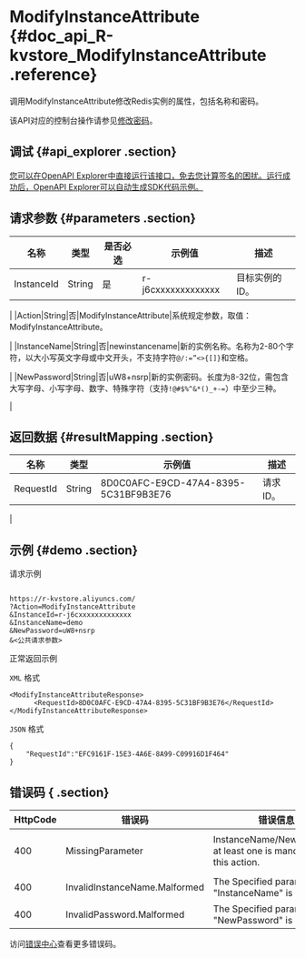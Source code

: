 # ModifyInstanceAttribute {#doc_api_R-kvstore_ModifyInstanceAttribute .reference}

调用ModifyInstanceAttribute修改Redis实例的属性，包括名称和密码。

该API对应的控制台操作请参见[修改密码](~~43874~~)。

## 调试 {#api_explorer .section}

[您可以在OpenAPI Explorer中直接运行该接口，免去您计算签名的困扰。运行成功后，OpenAPI Explorer可以自动生成SDK代码示例。](https://api.aliyun.com/#product=R-kvstore&api=ModifyInstanceAttribute&type=RPC&version=2015-01-01)

## 请求参数 {#parameters .section}

|名称|类型|是否必选|示例值|描述|
|--|--|----|---|--|
|InstanceId|String|是|r-j6cxxxxxxxxxxxxx|目标实例的ID。

 |
|Action|String|否|ModifyInstanceAttribute|系统规定参数，取值：ModifyInstanceAttribute。

 |
|InstanceName|String|否|newinstancename|新的实例名称。名称为2-80个字符，以大小写英文字母或中文开头，不支持字符`@/:=”<>{[]}`和空格。

 |
|NewPassword|String|否|uW8+nsrp|新的实例密码。长度为8-32位，需包含大写字母、小写字母、数字、特殊字符（支持`!@#$%^&*()_+-=`）中至少三种。

 |

## 返回数据 {#resultMapping .section}

|名称|类型|示例值|描述|
|--|--|---|--|
|RequestId|String|8D0C0AFC-E9CD-47A4-8395-5C31BF9B3E76|请求ID。

 |

## 示例 {#demo .section}

请求示例

``` {#request_demo}

https://r-kvstore.aliyuncs.com/
?Action=ModifyInstanceAttribute
&InstanceId=r-j6cxxxxxxxxxxxxx
&InstanceName=demo
&NewPassword=uW8+nsrp
&<公共请求参数>

```

正常返回示例

`XML` 格式

``` {#xml_return_success_demo}
<ModifyInstanceAttributeResponse>
      <RequestId>8D0C0AFC-E9CD-47A4-8395-5C31BF9B3E76</RequestId>
</ModifyInstanceAttributeResponse>
```

`JSON` 格式

``` {#json_return_success_demo}
{
	"RequestId":"EFC9161F-15E3-4A6E-8A99-C09916D1F464"
}
```

## 错误码 { .section}

|HttpCode|错误码|错误信息|描述|
|--------|---|----|--|
|400|MissingParameter|InstanceName/NewPassword at least one is mandatory for this action.|实例名称/新密码至少要填写一个。|
|400|InvalidInstanceName.Malformed|The Specified parameter "InstanceName" is not valid.|InstanceName验证失败|
|400|InvalidPassword.Malformed|The Specified parameter "NewPassword" is not valid.|密码验证无效|

访问[错误中心](https://error-center.aliyun.com/status/product/R-kvstore)查看更多错误码。

